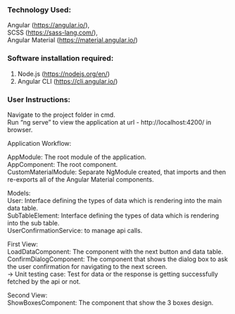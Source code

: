 ### Technology Used:

Angular (https://angular.io/), <br />
SCSS (https://sass-lang.com/), <br />
Angular Material (https://material.angular.io/) <br />

### Software installation required:
1.	Node.js (https://nodejs.org/en/)
2.	Angular CLI (https://cli.angular.io/)

### User Instructions: <br />
Navigate to the project folder in cmd. <br />
Run “ng serve” to view the application at url - http://localhost:4200/ in browser.

Application Workflow: <br />

AppModule: The root module of the application. <br />
AppComponent: The root component. <br />
CustomMaterialModule: Separate NgModule created, that imports and then re-exports all of the Angular Material components. <br />

Models: <br />
User: Interface defining the types of data which is rendering into the main data table. <br />
SubTableElement: Interface defining the types of data which is rendering into the sub table. <br />
UserConfirmationService: to manage api calls. <br />

First View:  <br />
LoadDataComponent: The component with the next button and data table. <br />
ConfirmDialogComponent: The component that shows the dialog box to ask the user confirmation for navigating  to the next screen. <br />
  -> Unit testing case: Test for data or the response is getting successfully fetched by the api or not. <br />

Second View: <br />
ShowBoxesComponent: The component that show the 3 boxes design. 
 




 


 
